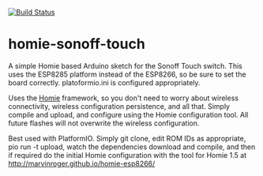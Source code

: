 [![Build Status](https://travis-ci.org/kylegordon/homie-sonoff-touch.svg?branch=master)](https://travis-ci.org/kylegordon/homie-sonoff-touch)

# homie-sonoff-touch

A simple Homie based Arduino sketch for the Sonoff Touch switch. This uses the ESP8285 platform instead of the ESP8266, so be sure to set the board correctly. platoformio.ini is configured appropriately.

Uses the [Homie](https://github.com/marvinroger/homie-esp8266/releases) framework, so you don't need to worry about wireless connectivity, wireless configuration persistence, and all that. Simply compile and upload, and configure using the Homie configuration tool.
All future flashes will not overwrite the wireless configuration.

Best used with PlatformIO. Simply git clone, edit ROM IDs as appropriate, pio run -t upload, watch the dependencies download and compile, and then if required do the initial Homie configuration with the tool for Homie 1.5 at http://marvinroger.github.io/homie-esp8266/
